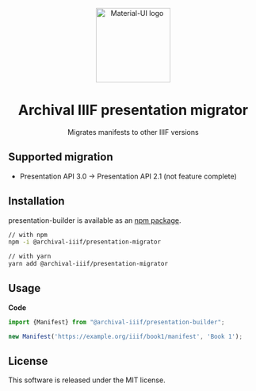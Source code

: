 <p align="center">
  <a href="https://material-ui.com/" rel="noopener" target="_blank"><img width="150" src="https://archival-iiif.github.io/logos/iiif.png" alt="Material-UI logo"></a>
</p>

<h1 align="center">Archival IIIF presentation migrator</h1>

<div align="center">Migrates manifests to other IIIF versions</div>


## Supported migration

* Presentation API 3.0 -> Presentation API 2.1 (not feature complete)

## Installation

presentation-builder is available as an [npm package](https://www.npmjs.com/package/@archival-iiif/presentation-migrator).

```sh
// with npm
npm -i @archival-iiif/presentation-migrator

// with yarn
yarn add @archival-iiif/presentation-migrator
```

## Usage

**Code**

```typescript
import {Manifest} from "@archival-iiif/presentation-builder";

new Manifest('https://example.org/iiif/book1/manifest', 'Book 1');
```

## License

This software is released under the MIT license.
